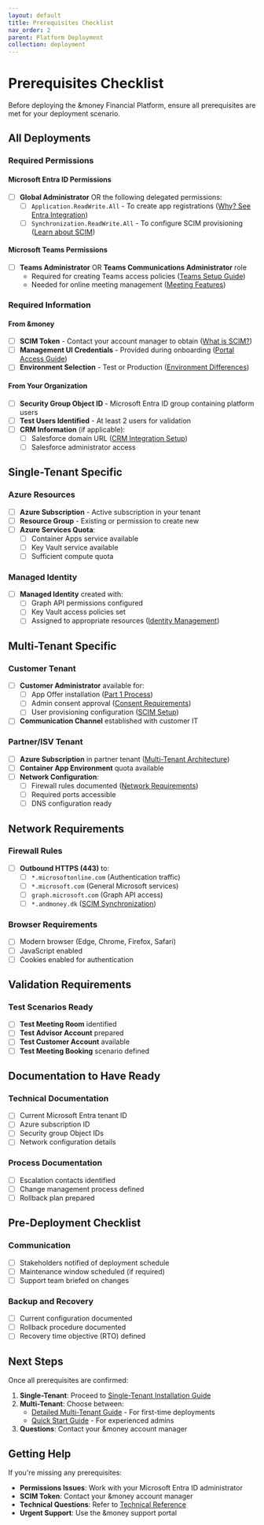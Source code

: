 ```yaml
---
layout: default
title: Prerequisites Checklist
nav_order: 2
parent: Platform Deployment
collection: deployment
---
```


# Prerequisites Checklist

Before deploying the &money Financial Platform, ensure all prerequisites are met for your deployment scenario.

## All Deployments

### Required Permissions

#### Microsoft Entra ID Permissions
- [ ] **Global Administrator** OR the following delegated permissions:
  - [ ] `Application.ReadWrite.All` - To create app registrations ([Why? See Entra Integration](/docs/deployment/configuration/entra-integration#app-registrations))
  - [ ] `Synchronization.ReadWrite.All` - To configure SCIM provisioning ([Learn about SCIM](/docs/deployment/configuration/scim-provisioning#what-is-scim))

#### Microsoft Teams Permissions  
- [ ] **Teams Administrator** OR **Teams Communications Administrator** role
  - Required for creating Teams access policies ([Teams Setup Guide](/docs/deployment/configuration/teams-integration#access-policies))
  - Needed for online meeting management ([Meeting Features](/docs/deployment/configuration/teams-integration#meeting-capabilities))

### Required Information

#### From &money
- [ ] **SCIM Token** - Contact your account manager to obtain ([What is SCIM?](/docs/deployment/configuration/scim-provisioning#overview))
- [ ] **Management UI Credentials** - Provided during onboarding ([Portal Access Guide](/docs/deployment/configuration/management-portal))
- [ ] **Environment Selection** - Test or Production ([Environment Differences](/docs/deployment/overview#environments))

#### From Your Organization
- [ ] **Security Group Object ID** - Microsoft Entra ID group containing platform users
- [ ] **Test Users Identified** - At least 2 users for validation
- [ ] **CRM Information** (if applicable):
  - [ ] Salesforce domain URL ([CRM Integration Setup](/docs/bookme/salesforce-setup))
  - [ ] Salesforce administrator access

## Single-Tenant Specific

### Azure Resources
- [ ] **Azure Subscription** - Active subscription in your tenant
- [ ] **Resource Group** - Existing or permission to create new
- [ ] **Azure Services Quota**:
  - [ ] Container Apps service available
  - [ ] Key Vault service available
  - [ ] Sufficient compute quota

### Managed Identity
- [ ] **Managed Identity** created with:
  - [ ] Graph API permissions configured
  - [ ] Key Vault access policies set
  - [ ] Assigned to appropriate resources ([Identity Management](/docs/deployment/configuration/entra-integration#managed-identities))

## Multi-Tenant Specific

### Customer Tenant
- [ ] **Customer Administrator** available for:
  - [ ] App Offer installation ([Part 1 Process](/docs/deployment/installation/multi-tenant#part-1-customer-setup))
  - [ ] Admin consent approval ([Consent Requirements](/docs/deployment/configuration/entra-integration#admin-consent))
  - [ ] User provisioning configuration ([SCIM Setup](/docs/deployment/configuration/scim-provisioning))
- [ ] **Communication Channel** established with customer IT

### Partner/ISV Tenant
- [ ] **Azure Subscription** in partner tenant ([Multi-Tenant Architecture](/docs/deployment/installation/multi-tenant#architecture))
- [ ] **Container App Environment** quota available
- [ ] **Network Configuration**:
  - [ ] Firewall rules documented ([Network Requirements](#network-requirements))
  - [ ] Required ports accessible
  - [ ] DNS configuration ready

## Network Requirements

### Firewall Rules
- [ ] **Outbound HTTPS (443)** to:
  - [ ] `*.microsoftonline.com` (Authentication traffic)
  - [ ] `*.microsoft.com` (General Microsoft services)
  - [ ] `graph.microsoft.com` (Graph API access)
  - [ ] `*.andmoney.dk` ([SCIM Synchronization](/docs/deployment/configuration/scim-provisioning#network))

### Browser Requirements
- [ ] Modern browser (Edge, Chrome, Firefox, Safari)
- [ ] JavaScript enabled
- [ ] Cookies enabled for authentication

## Validation Requirements

### Test Scenarios Ready
- [ ] **Test Meeting Room** identified
- [ ] **Test Advisor Account** prepared
- [ ] **Test Customer Account** available
- [ ] **Test Meeting Booking** scenario defined

## Documentation to Have Ready

### Technical Documentation
- [ ] Current Microsoft Entra tenant ID
- [ ] Azure subscription ID
- [ ] Security group Object IDs
- [ ] Network configuration details

### Process Documentation
- [ ] Escalation contacts identified
- [ ] Change management process defined
- [ ] Rollback plan prepared

## Pre-Deployment Checklist

### Communication
- [ ] Stakeholders notified of deployment schedule
- [ ] Maintenance window scheduled (if required)
- [ ] Support team briefed on changes

### Backup and Recovery
- [ ] Current configuration documented
- [ ] Rollback procedure documented
- [ ] Recovery time objective (RTO) defined

## Next Steps

Once all prerequisites are confirmed:

1. **Single-Tenant**: Proceed to [Single-Tenant Installation Guide](/docs/deployment/installation/single-tenant)
2. **Multi-Tenant**: Choose between:
   - [Detailed Multi-Tenant Guide](/docs/deployment/installation/multi-tenant) - For first-time deployments
   - [Quick Start Guide](/docs/deployment/quick-start/multi-tenant-quickstart) - For experienced admins
3. **Questions**: Contact your &money account manager

## Getting Help

If you're missing any prerequisites:

- **Permissions Issues**: Work with your Microsoft Entra ID administrator
- **SCIM Token**: Contact your &money account manager
- **Technical Questions**: Refer to [Technical Reference](/docs/deployment/reference/)
- **Urgent Support**: Use the &money support portal